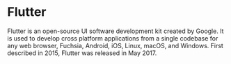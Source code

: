 # Flutter

Flutter is an open-source UI software development kit created by Google. It is used to develop cross platform applications from a single codebase for any web browser, Fuchsia, Android, iOS, Linux, macOS, and Windows. First described in 2015, Flutter was released in May 2017. 